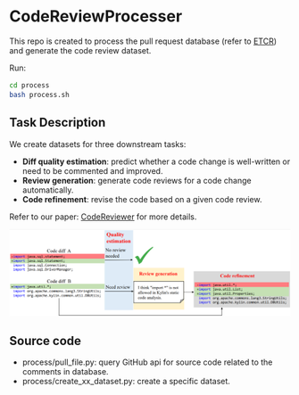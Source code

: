 # CodeReviewProcesser

This repo is created to process the pull request database (refer to [ETCR](https://github.com/Lizhmq/etcr-infrastructure)) and generate the code review dataset.

Run:
```bash
cd process
bash process.sh
```

## Task Description

We create datasets for three downstream tasks:
* **Diff quality estimation**: predict whether a code change is well-written or need to be commented and improved.
* **Review generation**: generate code reviews for a code change automatically.
* **Code refinement**: revise the code based on a given code review.

Refer to our paper: [CodeReviewer](https://arxiv.org/abs/2203.09095) for more details.

![](ex.png)

## Source code

* process/pull_file.py: query GitHub api for source code related to the comments in database.
* process/create_xx_dataset.py: create a specific dataset.